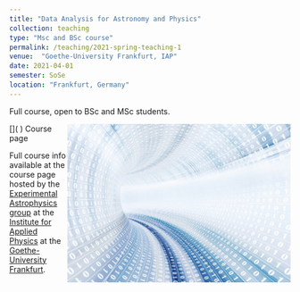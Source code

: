 ```yaml
---
title: "Data Analysis for Astronomy and Physics"
collection: teaching
type: "Msc and BSc course"
permalink: /teaching/2021-spring-teaching-1
venue:  "Goethe-University Frankfurt, IAP"
date: 2021-04-01
semester: SoSe
location: "Frankfurt, Germany"
---
```






Full course, open to BSc and MSc students.

<img style="float: right;" src="/images/Data-Large_edit_small.jpg" width="400">
[<i class="fas fa-link"></i>]( )  Course page

Full course info available at the course page hosted by the [Experimental Astrophysics group](https://exp-astro.de) at the [Institute for Applied Physics](https://www.uni-frankfurt.de/49311579/) at the [Goethe-University Frankfurt](https://www.uni-frankfurt.de).
